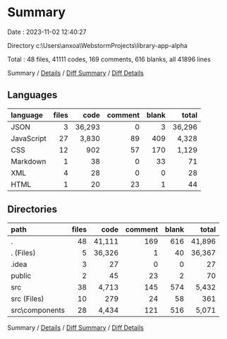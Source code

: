 # Summary

Date : 2023-11-02 12:40:27

Directory c:\\Users\\anxoa\\WebstormProjects\\library-app-alpha

Total : 48 files,  41111 codes, 169 comments, 616 blanks, all 41896 lines

Summary / [Details](details.md) / [Diff Summary](diff.md) / [Diff Details](diff-details.md)

## Languages
| language | files | code | comment | blank | total |
| :--- | ---: | ---: | ---: | ---: | ---: |
| JSON | 3 | 36,293 | 0 | 3 | 36,296 |
| JavaScript | 27 | 3,830 | 89 | 409 | 4,328 |
| CSS | 12 | 902 | 57 | 170 | 1,129 |
| Markdown | 1 | 38 | 0 | 33 | 71 |
| XML | 4 | 28 | 0 | 0 | 28 |
| HTML | 1 | 20 | 23 | 1 | 44 |

## Directories
| path | files | code | comment | blank | total |
| :--- | ---: | ---: | ---: | ---: | ---: |
| . | 48 | 41,111 | 169 | 616 | 41,896 |
| . (Files) | 5 | 36,326 | 1 | 40 | 36,367 |
| .idea | 3 | 27 | 0 | 0 | 27 |
| public | 2 | 45 | 23 | 2 | 70 |
| src | 38 | 4,713 | 145 | 574 | 5,432 |
| src (Files) | 10 | 279 | 24 | 58 | 361 |
| src\\components | 28 | 4,434 | 121 | 516 | 5,071 |

Summary / [Details](details.md) / [Diff Summary](diff.md) / [Diff Details](diff-details.md)